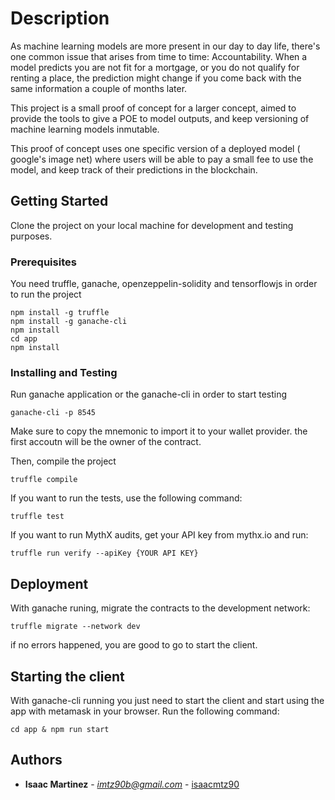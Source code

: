 # Description

As machine learning models are more present in our day to day life, there's one common issue that arises from time to time: Accountability.
When a model predicts you are not fit for a mortgage, or you do not qualify for renting a place, the prediction might change if you come back with the same information a couple of months later.

This project is a small proof of concept for a larger concept, aimed to provide the tools to give a POE to model outputs, and keep versioning of machine learning models inmutable.

This proof of concept uses one specific version of a deployed model ( google's image net) where users will be able to pay a small fee to use the model, and keep track of their predictions in the blockchain.

## Getting Started

Clone the project on your local machine for development and testing purposes.

### Prerequisites

You need truffle, ganache, openzeppelin-solidity and tensorflowjs in order to run the project

```
npm install -g truffle
npm install -g ganache-cli
npm install
cd app
npm install
```

### Installing and Testing

Run ganache application or the ganache-cli in order to start testing

```
ganache-cli -p 8545
```
Make sure to copy the mnemonic to import it to your wallet provider. the first accoutn will be the owner of the contract.

Then, compile the project

```
truffle compile 
```

If you want to run the tests, use the following command:

```
truffle test 
```

If you want to run MythX audits, get your API key from mythx.io and run:

```
truffle run verify --apiKey {YOUR API KEY}
```

## Deployment

With ganache runing,  migrate the contracts to the development network:

```
truffle migrate --network dev
``` 
if no errors happened, you are good to go to start the client.

## Starting the client

With ganache-cli running you just need to start the client and start using the app with metamask in your browser. Run the following command:

```
cd app & npm run start
``` 
## Authors

* **Isaac Martinez** - *imtz90b@gmail.com* - [isaacmtz90](https://github.com/isaacmtz90)
